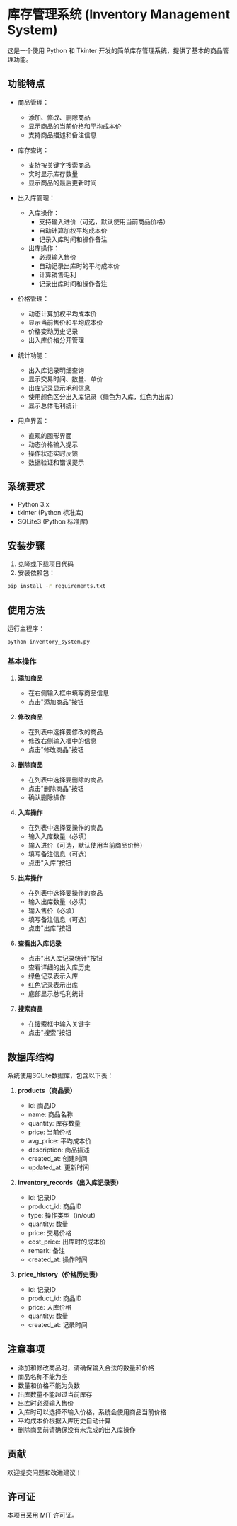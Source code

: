 # 库存管理系统 (Inventory Management System)

这是一个使用 Python 和 Tkinter 开发的简单库存管理系统，提供了基本的商品管理功能。

## 功能特点

- 商品管理：
  * 添加、修改、删除商品
  * 显示商品的当前价格和平均成本价
  * 支持商品描述和备注信息

- 库存查询：
  * 支持按关键字搜索商品
  * 实时显示库存数量
  * 显示商品的最后更新时间

- 出入库管理：
  * 入库操作：
    - 支持输入进价（可选，默认使用当前商品价格）
    - 自动计算加权平均成本价
    - 记录入库时间和操作备注
  * 出库操作：
    - 必须输入售价
    - 自动记录出库时的平均成本价
    - 计算销售毛利
    - 记录出库时间和操作备注

- 价格管理：
  * 动态计算加权平均成本价
  * 显示当前售价和平均成本价
  * 价格变动历史记录
  * 出入库价格分开管理

- 统计功能：
  * 出入库记录明细查询
  * 显示交易时间、数量、单价
  * 出库记录显示毛利信息
  * 使用颜色区分出入库记录（绿色为入库，红色为出库）
  * 显示总体毛利统计

- 用户界面：
  * 直观的图形界面
  * 动态价格输入提示
  * 操作状态实时反馈
  * 数据验证和错误提示

## 系统要求

- Python 3.x
- tkinter (Python 标准库)
- SQLite3 (Python 标准库)

## 安装步骤

1. 克隆或下载项目代码
2. 安装依赖包：
```bash
pip install -r requirements.txt
```

## 使用方法

运行主程序：
```bash
python inventory_system.py
```

### 基本操作

1. **添加商品**
   - 在右侧输入框中填写商品信息
   - 点击"添加商品"按钮

2. **修改商品**
   - 在列表中选择要修改的商品
   - 修改右侧输入框中的信息
   - 点击"修改商品"按钮

3. **删除商品**
   - 在列表中选择要删除的商品
   - 点击"删除商品"按钮
   - 确认删除操作

4. **入库操作**
   - 在列表中选择要操作的商品
   - 输入入库数量（必填）
   - 输入进价（可选，默认使用当前商品价格）
   - 填写备注信息（可选）
   - 点击"入库"按钮

5. **出库操作**
   - 在列表中选择要操作的商品
   - 输入出库数量（必填）
   - 输入售价（必填）
   - 填写备注信息（可选）
   - 点击"出库"按钮

6. **查看出入库记录**
   - 点击"出入库记录统计"按钮
   - 查看详细的出入库历史
   - 绿色记录表示入库
   - 红色记录表示出库
   - 底部显示总毛利统计

7. **搜索商品**
   - 在搜索框中输入关键字
   - 点击"搜索"按钮

## 数据库结构

系统使用SQLite数据库，包含以下表：

1. **products（商品表）**
   - id: 商品ID
   - name: 商品名称
   - quantity: 库存数量
   - price: 当前价格
   - avg_price: 平均成本价
   - description: 商品描述
   - created_at: 创建时间
   - updated_at: 更新时间

2. **inventory_records（出入库记录表）**
   - id: 记录ID
   - product_id: 商品ID
   - type: 操作类型（in/out）
   - quantity: 数量
   - price: 交易价格
   - cost_price: 出库时的成本价
   - remark: 备注
   - created_at: 操作时间

3. **price_history（价格历史表）**
   - id: 记录ID
   - product_id: 商品ID
   - price: 入库价格
   - quantity: 数量
   - created_at: 记录时间

## 注意事项

- 添加和修改商品时，请确保输入合法的数量和价格
- 商品名称不能为空
- 数量和价格不能为负数
- 出库数量不能超过当前库存
- 出库时必须输入售价
- 入库时可以选择不输入价格，系统会使用商品当前价格
- 平均成本价根据入库历史自动计算
- 删除商品前请确保没有未完成的出入库操作

## 贡献

欢迎提交问题和改进建议！

## 许可证

本项目采用 MIT 许可证。 